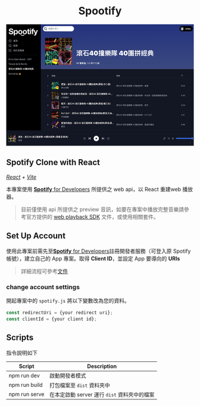 <h1 align="center">
  Spootify
</h1>

<p align="center">
  <img src="https://raw.githubusercontent.com/aloysse/spootify/2f89bc0653065c2a1266a2d9ed46dd3e72e7dcf8/spootify-cover.jpg">
</p>

## Spotify Clone with React

*[React](https://reactjs.org) + [Vite](https://vitejs.dev)*

本專案使用 [**Spotify** for Developers](https://developer.spotify.com/) 所提供之 web api，以 React 重建web 播放器。

> 目前僅使用 api 所提供之 preview 音訊，如要在專案中播放完整音樂請參考官方提供的 [web playback SDK](https://developer.spotify.com/documentation/web-playback-sdk/quick-start/) 文件，或使用相關套件。

## Set Up Account

使用此專案前需先至[**Spotify** for Developers](https://developer.spotify.com/dashboard/)註冊開發者服務（可登入原 Spotify 帳號），建立自己的 App 專案。取得 **Client ID**，並設定 App 要導向的 **URIs**

> 詳細流程可參考[文件](https://developer.spotify.com/documentation/general/guides/authorization/app-settings/) 


### change account settings

開起專案中的 `spotify.js` 將以下變數改為您的資料。

```js title= /utils/spotify.js
const redirectUri = {your redirect uri};
const clientId = {your client id};
```

## Scripts

指令說明如下

| Script        | Description                                  |
| ------------- | -------------------------------------------- |
| npm run dev   | 啟動開發者模式                               |
| npm run build | 打包檔案至 `dist` 資料夾中                   |
| npm run serve | 在本定啟動 server 運行 `dist` 資料夾中的檔案 |
